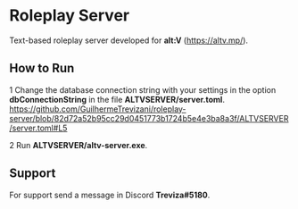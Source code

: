 # Roleplay Server

Text-based roleplay server developed for **alt:V** (https://altv.mp/).

## How to Run

1 Change the database connection string with your settings in the option **dbConnectionString** in the file **ALTVSERVER/server.toml**.
https://github.com/GuilhermeTrevizani/roleplay-server/blob/82d72a52b95cc29d0451773b1724b5e4e3ba8a3f/ALTVSERVER/server.toml#L5

2 Run **ALTVSERVER/altv-server.exe**.

## Support

For support send a message in Discord **Treviza#5180**.

